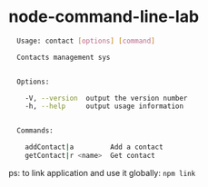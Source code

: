 # node-command-line-lab

```sh
  Usage: contact [options] [command]

  Contacts management sys


  Options:

    -V, --version  output the version number
    -h, --help     output usage information


  Commands:

    addContact|a         Add a contact
    getContact|r <name>  Get contact
```

ps: to link application and use it globally: `npm link`